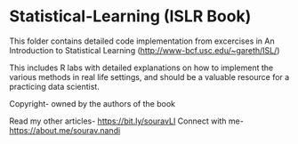 # Statistical-Learning (ISLR Book)

This folder contains detailed code implementation from excercises in An Introduction to Statistical Learning (http://www-bcf.usc.edu/~gareth/ISL/) 

This includes R labs with detailed explanations on how to implement the various methods in real life settings, and should be a valuable resource for a practicing data scientist.

Copyright- owned by the authors of the book

Read my other articles- https://bit.ly/souravLI
Connect with me- https://about.me/sourav.nandi

